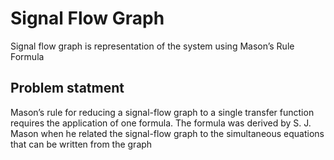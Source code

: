 # Signal Flow Graph
Signal flow graph is representation of the system using Mason’s Rule Formula

## Problem statment
Mason’s rule for reducing a signal-flow graph to a single transfer function requires
the application of one formula. The formula was derived by S. J. Mason when he
related the signal-flow graph to the simultaneous equations that can be written
from the graph
